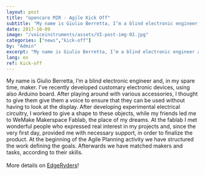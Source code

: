 ```yaml
---
layout: post
title: "opencare MIR - Agile Kick Off"
subtitle: "My name is Giulio Berretta, I’m a blind electronic engineer and, in my spare time, maker. I’ve recently developed customary electronic devices, using also Arduino board."
date: 2017-10-09
image: "/voiceinstruments/assets/VI-post-img-02.jpg"
categories: ["news","kick-off"]
by: "Admin"
excerpt: "My name is Giulio Berretta, I’m a blind electronic engineer and, in my spare time, maker. I’ve recently developed customary electronic devices, using also Arduino board."
lang: en
ref: kick-off
---
```


My name is Giulio Berretta, I’m a blind electronic engineer and, in my spare time, maker. I’ve recently developed customary electronic devices, using also Arduino board.
After playing around with various accessories, I thought to give them give them a voice to ensure that they can be used without having to look at the display.
After developing experimental electrical circuitry, I worked to give a shape to these objects, while my friends led me to WeMake Makerspace Fablab, the place of my dreams.
At the fablab I met wonderful people who expressed real interest in my projects and, since the very first day, provided me with necessary support, in order to finalize the product.
At the beginning of the Agile Planning activity we have structured the work defining the goals. Afterwards we have matched makers and tasks, according to their skills.
<br><br>
More details on [EdgeRyders](https://edgeryders.eu/t/voice-instruments-agile-kick-off-at-wemake/7386)!
